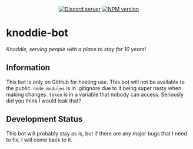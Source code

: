 <div align="center">
  <p>
    <a href="https://discord.gg/QKhbFtj"><img src="https://discordapp.com/api/guilds/446116616757837824/embed.png" alt="Discord server" /></a>
    <a href="https://www.npmjs.com/package/discord.js"><img src="https://img.shields.io/badge/invite-bot-blue.svg?longCache=true&style=flat" alt="NPM version" /></a>
    </a>
</div>

# knoddie-bot
*Knoddie, serving people with a place to stay for 10 years!*

## Information
This bot is only on GitHub for hosting use. This bot will not be available to the public.
`node_modules` is in .gitignore due to it being super nasty when making changes.
`token` is in a variable that nobody can access. Seriously did you think I would leak that?

## Development Status
This bot will probably stay as is, but if there are any major bugs that I need to fix, I will come back to it.
